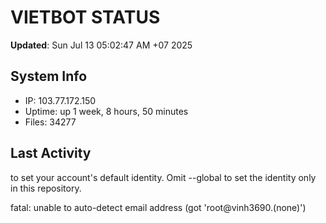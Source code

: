 # VIETBOT STATUS
**Updated**: Sun Jul 13 05:02:47 AM +07 2025

## System Info
- IP: 103.77.172.150
- Uptime: up 1 week, 8 hours, 50 minutes
- Files: 34277

## Last Activity

to set your account's default identity.
Omit --global to set the identity only in this repository.

fatal: unable to auto-detect email address (got 'root@vinh3690.(none)')
